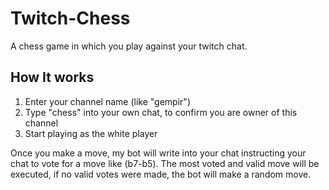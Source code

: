 # Twitch-Chess

A chess game in which you play against your twitch chat. 

## How It works

1. Enter your channel name (like "gempir")
2. Type "chess" into your own chat, to confirm you are owner of this channel
3. Start playing as the white player

Once you make a move, my bot will write into your chat instructing your chat to vote for
a move like (b7-b5). 
The most voted and valid move will be executed, if no valid votes were made, the bot will
make a random move. 